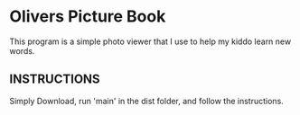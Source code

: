 # Olivers Picture Book

This program is a simple photo viewer that I use to help my kiddo learn new words.


<h2 font=9 >INSTRUCTIONS</h2>




Simply Download, run 'main' in the dist folder, and follow the instructions.

